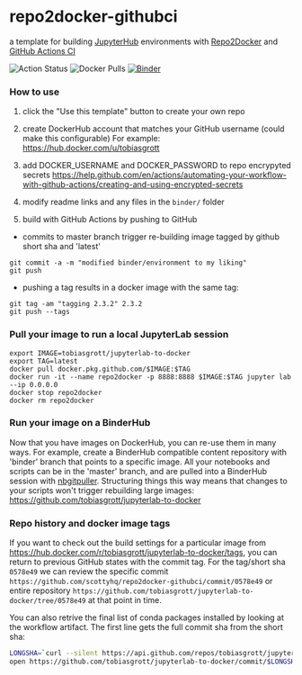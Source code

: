 # repo2docker-githubci
a template for building [JupyterHub](https://jupyter.org/hub) environments with [Repo2Docker](https://repo2docker.readthedocs.io/en/latest/) and [GitHub Actions CI](https://help.github.com/en/actions/automating-your-workflow-with-github-actions) 

![Action Status](https://github.com/tobiasgrott/jupyterlab-to-docker/actions/workflows/repo2docker.yml/badge.svg)
![Docker Pulls](https://img.shields.io/docker/pulls/tobiasgrott/jupyterlab-to-docker)
[![Binder](https://mybinder.org/badge_logo.svg)](https://mybinder.org/v2/gh/tobiasgrott/jupyterlab-to-docker/master?urlpath=lab)

### How to use

1) click the "Use this template" button to create your own repo

1) create DockerHub account that matches your GitHub username
(could make this configurable)
For example: https://hub.docker.com/u/tobiasgrott

1) add DOCKER_USERNAME and DOCKER_PASSWORD to repo encrypyted secrets
https://help.github.com/en/actions/automating-your-workflow-with-github-actions/creating-and-using-encrypted-secrets

1) modify readme links and any files in the `binder/` folder

1) build with GitHub Actions by pushing to GitHub
* commits to master branch trigger re-building image tagged by github short sha and 'latest'
```
git commit -a -m "modified binder/environment to my liking"
git push
```
* pushing a tag results in a docker image with the same tag:
```
git tag -am "tagging 2.3.2" 2.3.2
git push --tags
```

### Pull your image to run a local JupyterLab session
```
export IMAGE=tobiasgrott/jupyterlab-to-docker
export TAG=latest
docker pull docker.pkg.github.com/$IMAGE:$TAG
docker run -it --name repo2docker -p 8888:8888 $IMAGE:$TAG jupyter lab --ip 0.0.0.0
docker stop repo2docker
docker rm repo2docker
```

### Run your image on a BinderHub
Now that you have images on DockerHub, you can re-use them in many ways. For example, create a BinderHub compatible content repository with 'binder' branch that points to a specific image. All your notebooks and scripts can be in the 'master' branch, and are pulled into a BinderHub session with [nbgitpuller](https://github.com/jupyterhub/nbgitpuller). Structuring things this way means that changes to your scripts won't trigger rebuilding large images:
https://github.com/tobiasgrott/jupyterlab-to-docker


### Repo history and docker image tags
If you want to check out the build settings for a particular image from https://hub.docker.com/r/tobiasgrott/jupyterlab-to-docker/tags, you can return to previous GitHub states with the commit tag. For the tag/short sha `0578e49` we can review the specific commit `https://github.com/scottyhq/repo2docker-githubci/commit/0578e49` or entire repository `https://github.com/tobiasgrott/jupyterlab-to-docker/tree/0578e49` at that point in time.

You can also retrive the final list of conda packages installed by looking at the workflow artifact. The first line gets the full commit sha from the short sha:
```bash
LONGSHA=`curl --silent https://api.github.com/repos/tobiasgrott/jupyterlab-to-docker/commits/0578e49 | jq ".sha”`
open https://github.com/tobiasgrott/jupyterlab-to-docker/commit/$LONGSHA/checks
```
